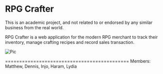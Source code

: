 # RPG Crafter

This is an academic project, and not related to or endorsed by any similar business from the real world. 

RPG Crafter is a web application for the modern RPG merchant to track their inventory, manage crafting recipes and record sales transaction. 


![Pic](https://drive.google.com/file/d/0B0cQaStv4nOQVXBLck51c2dwaXc/view?usp=sharing)

============================================
Members: Matthew, Dennis, Injo, Haram, Lydia